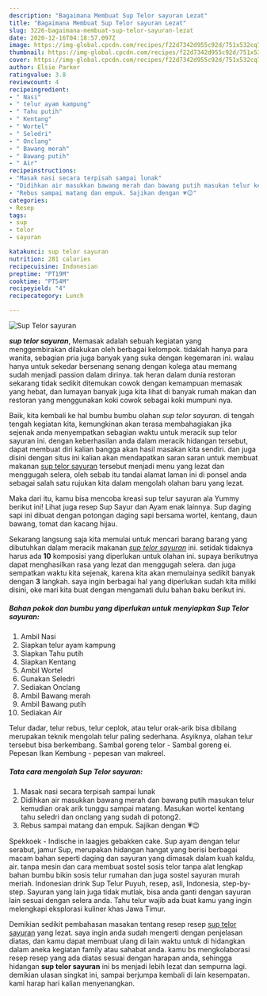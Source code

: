 ```yaml
---
description: "Bagaimana Membuat Sup Telor sayuran Lezat"
title: "Bagaimana Membuat Sup Telor sayuran Lezat"
slug: 3226-bagaimana-membuat-sup-telor-sayuran-lezat
date: 2020-12-16T04:18:57.097Z
image: https://img-global.cpcdn.com/recipes/f22d7342d955c92d/751x532cq70/sup-telor-sayuran-foto-resep-utama.jpg
thumbnail: https://img-global.cpcdn.com/recipes/f22d7342d955c92d/751x532cq70/sup-telor-sayuran-foto-resep-utama.jpg
cover: https://img-global.cpcdn.com/recipes/f22d7342d955c92d/751x532cq70/sup-telor-sayuran-foto-resep-utama.jpg
author: Elsie Parker
ratingvalue: 3.8
reviewcount: 4
recipeingredient:
- " Nasi"
- " telur ayam kampung"
- " Tahu putih"
- " Kentang"
- " Wortel"
- " Seledri"
- " Onclang"
- " Bawang merah"
- " Bawang putih"
- " Air"
recipeinstructions:
- "Masak nasi secara terpisah sampai lunak"
- "Didihkan air masukkan bawang merah dan bawang putih masukan telur kemudian orak arik tunggu sampai matang. Masukan wortel kentang tahu seledri dan onclang yang sudah di potong2."
- "Rebus sampai matang dan empuk. Sajikan dengan 💗😉"
categories:
- Resep
tags:
- sup
- telor
- sayuran

katakunci: sup telor sayuran 
nutrition: 281 calories
recipecuisine: Indonesian
preptime: "PT19M"
cooktime: "PT54M"
recipeyield: "4"
recipecategory: Lunch

---
```



![Sup Telor sayuran](https://img-global.cpcdn.com/recipes/f22d7342d955c92d/751x532cq70/sup-telor-sayuran-foto-resep-utama.jpg)

<b><i>sup telor sayuran</i></b>, Memasak adalah sebuah kegiatan yang menggembirakan dilakukan oleh berbagai kelompok. tidaklah hanya para wanita, sebagian pria juga banyak yang suka dengan kegemaran ini. walau hanya untuk sekedar bersenang senang dengan kolega atau memang sudah menjadi passion dalam dirinya. tak heran dalam dunia restoran sekarang tidak sedikit ditemukan cowok dengan kemampuan memasak yang hebat, dan lumayan banyak juga kita lihat di banyak rumah makan dan restoran yang menggunakan koki cowok sebagai koki mumpuni nya.

Baik, kita kembali ke hal bumbu bumbu olahan <i>sup telor sayuran</i>. di tengah tengah kegiatan kita, kemungkinan akan terasa membahagiakan jika sejenak anda menyempatkan sebagian waktu untuk meracik sup telor sayuran ini. dengan keberhasilan anda dalam meracik hidangan tersebut, dapat membuat diri kalian bangga akan hasil masakan kita sendiri. dan juga disini dengan situs ini kalian akan mendapatkan saran saran untuk membuat makanan <u>sup telor sayuran</u> tersebut menjadi menu yang lezat dan menggugah selera, oleh sebab itu tandai alamat laman ini di ponsel anda sebagai salah satu rujukan kita dalam mengolah olahan baru yang lezat.

Maka dari itu, kamu bisa mencoba kreasi sup telur sayuran ala Yummy berikut ini! Lihat juga resep Sup Sayur dan Ayam enak lainnya. Sup daging sapi ini dibuat dengan potongan daging sapi bersama wortel, kentang, daun bawang, tomat dan kacang hijau.


Sekarang langsung saja kita memulai untuk mencari barang barang yang dibutuhkan dalam meracik makanan <u><i>sup telor sayuran</i></u> ini. setidak tidaknya harus ada <b>10</b> komposisi yang diperlukan untuk olahan ini. supaya berikutnya dapat menghasilkan rasa yang lezat dan menggugah selera. dan juga sempatkan waktu kita sejenak, karena kita akan memulainya sedikit banyak dengan <b>3</b> langkah. saya ingin berbagai hal yang diperlukan sudah kita miliki disini, oke mari kita buat dengan mengamati dulu bahan baku berikut ini.

<!--inarticleads1-->

##### Bahan pokok dan bumbu yang diperlukan untuk menyiapkan Sup Telor sayuran:

1. Ambil  Nasi
1. Siapkan  telur ayam kampung
1. Siapkan  Tahu putih
1. Siapkan  Kentang
1. Ambil  Wortel
1. Gunakan  Seledri
1. Sediakan  Onclang
1. Ambil  Bawang merah
1. Ambil  Bawang putih
1. Sediakan  Air


Telur dadar, telur rebus, telur ceplok, atau telur orak-arik bisa dibilang merupakan teknik mengolah telur paling sederhana. Asyiknya, olahan telur tersebut bisa berkembang. Sambal goreng telor - Sambal goreng ei. Pepesan Ikan Kembung - pepesan van makreel. 

<!--inarticleads2-->

##### Tata cara mengolah Sup Telor sayuran:

1. Masak nasi secara terpisah sampai lunak
1. Didihkan air masukkan bawang merah dan bawang putih masukan telur kemudian orak arik tunggu sampai matang. Masukan wortel kentang tahu seledri dan onclang yang sudah di potong2.
1. Rebus sampai matang dan empuk. Sajikan dengan 💗😉


Spekkoek - Indische in laagjes gebakken cake. Sup ayam dengan telur serabut, jamur Sup, merupakan hidangan hangat yang berisi berbagai macam bahan seperti daging dan sayuran yang dimasak dalam kuah kaldu, air. tanpa mesin dan cara membuat sostel sosis telor tanpa alat lengkap bahan bumbu bikin sosis telur rumahan dan juga sostel sayuran murah meriah. Indonesian drink Sup Telur Puyuh, resep, asli, Indonesia, step-by-step. Sayuran yang lain juga tidak mutlak, bisa anda ganti dengan sayuran lain sesuai dengan selera anda. Tahu telur wajib ada buat kamu yang ingin melengkapi eksplorasi kuliner khas Jawa Timur. 

Demikian sedikit pembahasan masakan tentang resep resep <u>sup telor sayuran</u> yang lezat. saya ingin anda sudah mengerti dengan penjelasan diatas, dan kamu dapat membuat ulang di lain waktu untuk di hidangkan dalam aneka kegiatan family atau sahabat anda. kamu bs mengkolaborasi resep resep yang ada diatas sesuai dengan harapan anda, sehingga hidangan <b>sup telor sayuran</b> ini bs menjadi lebih lezat dan sempurna lagi. demikian ulasan singkat ini, sampai berjumpa kembali di lain kesempatan. kami harap hari kalian menyenangkan.
